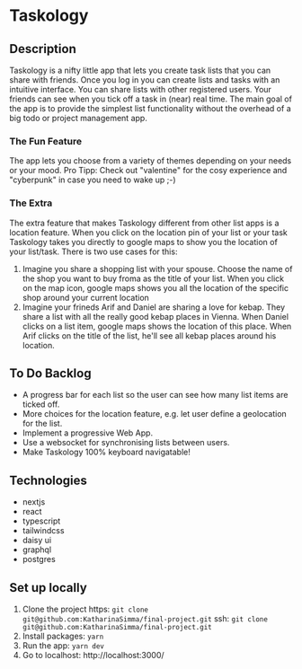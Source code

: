 # Taskology

## Description

Taskology is a nifty little app that lets you create task lists that you can share with friends. Once you log in you can create lists and tasks with an intuitive interface. You can share lists with other registered users. Your friends can see when you tick off a task in (near) real time.
The main goal of the app is to provide the simplest list functionality without the overhead of a big todo or project management app.

### The Fun Feature

The app lets you choose from a variety of themes depending on your needs or your mood. Pro Tipp: Check out "valentine" for the cosy experience and "cyberpunk" in case you need to wake up ;-)

### The Extra

The extra feature that makes Taskology different from other list apps is a location feature. When you click on the location pin of your list or your task Taskology takes you directly to google maps to show you the location of your list/task. There is two use cases for this:

1.  Imagine you share a shopping list with your spouse. Choose the name of the shop you want to buy froma as the title of your list. When you click on the map icon, google maps shows you all the location of the specific shop around your current location
2.  Imagine your frineds Arif and Daniel are sharing a love for kebap. They share a list with all the really good kebap places in Vienna. When Daniel clicks on a list item, google maps shows the location of this place. When Arif clicks on the title of the list, he'll see all kebap places around his location.

## To Do Backlog

- A progress bar for each list so the user can see how many list items are ticked off.
- More choices for the location feature, e.g. let user define a geolocation for the list.
- Implement a progressive Web App.
- Use a websocket for synchronising lists between users.
- Make Taskology 100% keyboard navigatable!

## Technologies

- nextjs
- react
- typescript
- tailwindcss
- daisy ui
- graphql
- postgres

## Set up locally

1.  Clone the project
    https: `git clone git@github.com:KatharinaSimma/final-project.git`
    ssh: `git clone git@github.com:KatharinaSimma/final-project.git`
2.  Install packages: `yarn`
3.  Run the app: `yarn dev`
4.  Go to localhost: http://localhost:3000/
